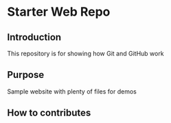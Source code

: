 # Starter Web Repo
## Introduction

This repository is for showing how Git and GitHub work

## Purpose

Sample website with plenty of files for demos

## How to contributes